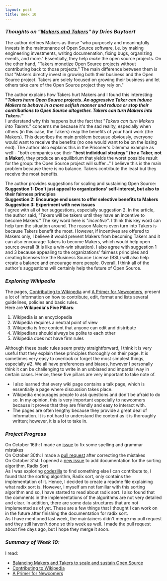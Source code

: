 ```yaml
---
layout: post
title: Week 10
---
```

### **_Thoughts on "[Makers and Takers](https://dri.es/balancing-makers-and-takers-to-scale-and-sustain-open-source)" by Dries Buytaert_**
The author defines Makers as those "who purposely and meaningfully invests in the maintenance of Open Source software, i.e. by making engineering investments, writing documenation, fixing bugs, organizing events, and more." Essentially, they help _make_ the open source projects. On the other hand, "Takers monetize Open Source projects without contributing back to those projects." The main difference between them is that "Makers directly invest in growing both their business and the Open Source project. Takers are solely focused on growing their business and let others take care of the Open Source project they rely on."  

The author explains how Takers hurt Makers and I found this interesting:  
**"_Takers harm Open Source projects. An aggressive Taker can induce Makers to behave in a more selfish manner and reduce or stop their contributions to Open Source altogether. Takers can turn Makers into Takers._"**  
I understand why this happens but the fact that "_Takers can turn Makers into Takers._" concerns me because it's the sad reality, especially when others (in this case, the Takers) reap the benefits of your hard work (the Makers). This describes the main problem because obviously, everyone would want to receive the benefits (no one would want to be on the losing end). The author also explains this in the Prisoner's Dilemma example as well - "both companies use their **"best individual strategy" (be a Taker, not a Maker)**, they produce an equilibrium that yields the worst possible result for the group: the Open Source project will suffer..." I believe this is the main problem because there is no balance. Takers contribute the least but they receive the most benefits. 

The author provides suggestions for scaling and sustaining Open Source:  
**Suggestion 1: Don't just appeal to organizations' self-interest, but also to their fairness principles**  
**Suggestion 2: Encourage end users to offer selective benefits to Makers**  
**Suggestion 3: Experiment with new issues**  
I agree with all of her suggestions, especially suggestion 2. In the article, the author said, "Takers will be takers until they have an incentive to become Makers." The key word here is "_incentive_". I think this key word can help turn the situation around. The reason Makers even turn into Takers is because Takers benefit the most. However, if incentives are offered to Makers only, I believe it would prevent Makers from becoming Takers and it can also encourage Takers to become Makers, which would help open source overall (it is like a win-win situation). I also agree with suggestion 1 and 3 because appealing to the organizations' fairness principles and creating licenses like the Business Source License (BSL) will also help create a balance and encourage more people. Overall, I think all of the author's suggestions will certainly help the future of Open Source. 

### **_Exploring Wikipedia_**
The pages, [Contributing to Wikipedia](https://en.wikipedia.org/wiki/Wikipedia:Contributing_to_Wikipedia#Getting_started) and [A Primer for Newcomers](https://en.wikipedia.org/wiki/Wikipedia:A_primer_for_newcomers), present a lot of information on how to contribute, edit, format and lists several guidelines, policies and basic rules.       
Here are **Wikipedia's Five Pillars**:  
1. Wikipedia is an encyclopedia  
2. Wikipedia requires a neutral point of view  
3. Wikipedia is free content that anyone can edit and distribute  
4. Wikipedians should always be polite to each other  
5. Wikipedia does not have firm rules  

Although these basic rules seem pretty straightforward, I think it is very useful that they explain these principles thoroughly on their page. It is sometimes very easy to overlook or forget the most simplest things, especially #2. We all have preferences and biases, however I personally think it can be challenging to write in an unbiased and impartial way in certain cases. Hence, these five pillars are very important to take note of. 
* I also learned that every wiki page contains a talk page, which is essentially a page where discussion takes place.    
* Wikipedia encourages people to ask questions and don't be afraid to do so. In my opinion, this is very important especially to newcomers because it proves that they are friendly and easy to interact with. 
* The pages are often lengthy because they provide a great deal of information. It is not hard to understand the content as it is thoroughly written; however, it is a lot to take in.   

### **_Project Progress_**  
On October 16th: I made an [issue](https://github.com/Asiatik/codezilla/issues/451) to fix some spelling and grammar mistakes    
On October 30th: I made a [pull request](https://github.com/Asiatik/codezilla/pull/465) after correcting the mistakes  
On October 31st: I opened a [new issue](https://github.com/Asiatik/codezilla/issues/466) to add documentation for the sorting algorithm, Radix Sort  
As I was exploring [codezilla](https://github.com/Asiatik/codezilla) to find something else I can contribute to, I found that the sorting algorithm, Radix sort, only contains the implementation of it. Hence, I decided to create a readme file explaining what radix sort is. However, I myself am not familiar with this sorting algorithm and so, I have started to read about radix sort. I also found that the comments in the implementations of the algorithms are not very detailed and clear. In addition, there are some data structures that are not implemented as of yet. These are a few things that I thought I can work on in the future after finishing the documentation for radix sort.   
As I have mentioned last week, the maintainers didn't merge my pull request and they still haven't done so this week as well. I made the pull request about five days ago, but I hope they merge it soon.  

### **_Summary of Week 10:_**  
I read:
* [Balancing Makers and Takers to scale and sustain Open Source](https://dri.es/balancing-makers-and-takers-to-scale-and-sustain-open-source)    
* [Contributing to Wikipedia](https://en.wikipedia.org/wiki/Wikipedia:Contributing_to_Wikipedia#Getting_started)   
* [A Primer for Newcomers](https://en.wikipedia.org/wiki/Wikipedia:A_primer_for_newcomers)    
<!--
-->
